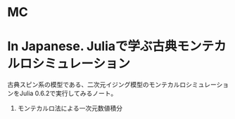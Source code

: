 # MC
# In Japanese. Juliaで学ぶ古典モンテカルロシミュレーション
古典スピン系の模型である、二次元イジング模型のモンテカルロシミュレーションをJulia 0.6.2で実行してみるノート。

1. モンテカルロ法による一次元数値積分
